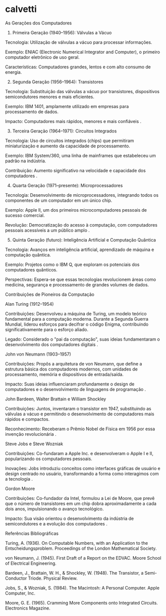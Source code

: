 # calvetti



 As Gerações dos Computadores

1. Primeira Geração (1940–1956): Válvulas a Vácuo

Tecnologia: Utilização de válvulas a vácuo para processar informações.

Exemplo: ENIAC (Electronic Numerical Integrator and Computer), o primeiro computador eletrônico de uso geral.

Características: Computadores grandes, lentos e com alto consumo de energia.


2. Segunda Geração (1956–1964): Transistores

Tecnologia: Substituição das válvulas a vácuo por transistores, dispositivos semicondutores menores e mais eficientes.

Exemplo: IBM 1401, amplamente utilizado em empresas para processamento de dados.

Impacto: Computadores mais rápidos, menores e mais confiáveis .


3. Terceira Geração (1964–1971): Circuitos Integrados

Tecnologia: Uso de circuitos integrados (chips) que permitiram miniaturização e aumento da capacidade de processamento.

Exemplo: IBM System/360, uma linha de mainframes que estabeleceu um padrão na indústria.

Contribuição: Aumento significativo na velocidade e capacidade dos computadores .


4. Quarta Geração (1971–presente): Microprocessadores

Tecnologia: Desenvolvimento de microprocessadores, integrando todos os componentes de um computador em um único chip.

Exemplo: Apple II, um dos primeiros microcomputadores pessoais de sucesso comercial.

Revolução: Democratização do acesso à computação, com computadores pessoais acessíveis a um público amplo .


5. Quinta Geração (futuro): Inteligência Artificial e Computação Quântica

Tecnologia: Avanços em inteligência artificial, aprendizado de máquina e computação quântica.

Exemplo: Projetos como o IBM Q, que exploram os potenciais dos computadores quânticos.

Perspectivas: Espera-se que essas tecnologias revolucionem áreas como medicina, segurança e processamento de grandes volumes de dados.




 Contribuições de Pioneiros da Computação

Alan Turing (1912–1954)

Contribuições: Desenvolveu a máquina de Turing, um modelo teórico fundamental para a computação moderna. Durante a Segunda Guerra Mundial, liderou esforços para decifrar o código Enigma, contribuindo significativamente para o esforço aliado.

Legado: Considerado o "pai da computação", suas ideias fundamentaram o desenvolvimento dos computadores digitais .


John von Neumann (1903–1957)

Contribuições: Propôs a arquitetura de von Neumann, que define a estrutura básica dos computadores modernos, com unidades de processamento, memória e dispositivos de entrada/saída.

Impacto: Suas ideias influenciaram profundamente o design de computadores e o desenvolvimento de linguagens de programação .


John Bardeen, Walter Brattain e William Shockley

Contribuições: Juntos, inventaram o transistor em 1947, substituindo as válvulas a vácuo e permitindo o desenvolvimento de computadores mais rápidos e compactos.

Reconhecimento: Receberam o Prêmio Nobel de Física em 1956 por essa invenção revolucionária .


Steve Jobs e Steve Wozniak

Contribuições: Co-fundaram a Apple Inc. e desenvolveram o Apple I e II, popularizando os computadores pessoais.

Inovações: Jobs introduziu conceitos como interfaces gráficas de usuário e design centrado no usuário, transformando a forma como interagimos com a tecnologia .


Gordon Moore

Contribuições: Co-fundador da Intel, formulou a Lei de Moore, que prevê que o número de transistores em um chip dobra aproximadamente a cada dois anos, impulsionando o avanço tecnológico.

Impacto: Sua visão orientou o desenvolvimento da indústria de semicondutores e a evolução dos computadores .




Referências Bibliográficas

Turing, A. (1936). On Computable Numbers, with an Application to the Entscheidungsproblem. Proceedings of the London Mathematical Society.

von Neumann, J. (1945). First Draft of a Report on the EDVAC. Moore School of Electrical Engineering.

Bardeen, J., Brattain, W. H., & Shockley, W. (1948). The Transistor, a Semi-Conductor Triode. Physical Review.

Jobs, S., & Wozniak, S. (1984). The Macintosh: A Personal Computer. Apple Computer, Inc.

Moore, G. E. (1965). Cramming More Components onto Integrated Circuits. Electronics Magazine.


